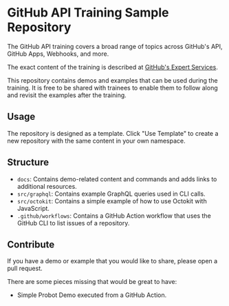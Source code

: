 # GitHub API Training Sample Repository

The GitHub API training covers a broad range of topics across GitHub's API, GitHub Apps, Webhooks, and more.

The exact content of the training is described at [GitHub's Expert Services](https://github.com/services/api-training).

This repository contains demos and examples that can be used during the training. It is free to be shared with trainees to enable them to follow along and revisit the examples after the training.

## Usage

The repository is designed as a template. Click "Use Template" to create a new repository with the same content in your own namespace.

## Structure

- `docs`: Contains demo-related content and commands and adds links to additional resources.
- `src/graphql`: Contains example GraphQL queries used in CLI calls.
- `src/octokit`: Contains a simple example of how to use Octokit with JavaScript.
- `.github/workflows`: Contains a GitHub Action workflow that uses the GitHub CLI to list issues of a repository.

## Contribute

If you have a demo or example that you would like to share, please open a pull request. 

There are some pieces missing that would be great to have:

- Simple Probot Demo executed from a GitHub Action.